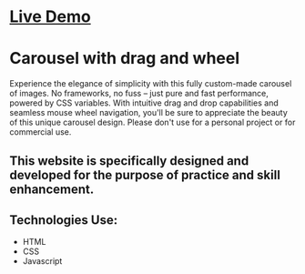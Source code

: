 # [Live Demo](https://carousel-with-drag-and-wheel.vercel.app/)

# Carousel with drag and wheel

Experience the elegance of simplicity with this fully custom-made carousel of images. No frameworks, no fuss – just pure and fast performance, powered by CSS variables. With intuitive drag and drop capabilities and seamless mouse wheel navigation, you'll be sure to appreciate the beauty of this unique carousel design. Please don't use for a personal project or for commercial use.

## This website is specifically designed and developed for the purpose of practice and skill enhancement.

## Technologies Use:
- HTML
- CSS
- Javascript

